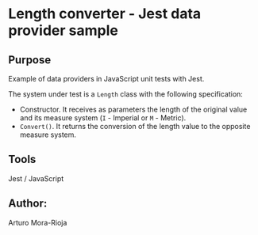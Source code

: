 # Length converter - Jest data provider sample

## Purpose
Example of data providers in JavaScript unit tests with Jest.

The system under test is a `Length` class with the following specification:
- Constructor. It receives as parameters the length of the original value and its measure system (`I` - Imperial or `M` - Metric).
- `Convert()`. It returns the conversion of the length value to the opposite measure system.

## Tools
Jest / JavaScript

## Author:
Arturo Mora-Rioja 